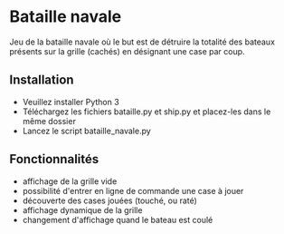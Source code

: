 # Bataille navale

Jeu de la bataille navale où le but est de détruire la totalité des bateaux présents sur la grille (cachés) en désignant une case par coup.

## Installation
- Veuillez installer Python 3
- Téléchargez les fichiers bataille.py et ship.py et placez-les dans le même dossier
- Lancez le script bataille_navale.py

## Fonctionnalités
- affichage de la grille vide
- possibilité d'entrer en ligne de commande une case à jouer
- découverte des cases jouées (touché, ou raté)
- affichage dynamique de la grille
- changement d'affichage quand le bateau est coulé


